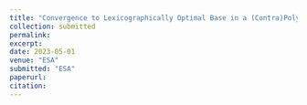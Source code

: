 ```yaml
---
title: "Convergence to Lexicographically Optimal Base in a (Contra)Polymatroid and Applications to Densest Subgraph and Tree Packing"
collection: submitted
permalink: 
excerpt: 
date: 2023-05-01
venue: "ESA"
submitted: "ESA"
paperurl: 
citation: 
---
```

